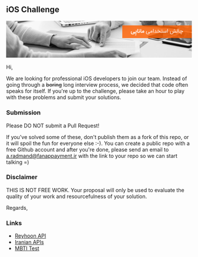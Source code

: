 ## iOS Challenge
![iOS Developer Hiring Challenge](img/01.png)

Hi,

We are looking for professional iOS developers to join our team. Instead of going through a ~~boring~~ long interview process, we decided that code often speaks for itself. If you're up to the challenge, please take an hour to play with these problems and submit your solutions.

### Submission

Please DO NOT submit a Pull Request!

If you've solved some of these, don't publish them as a fork of this repo, or it will spoil the fun for everyone else :-). You can create a public repo with a free Github account and after you're done, please send an email to [a.radmand@fanappayment.ir](mailto:a.radmand@fanappayment.ir) with the link to your repo so we can start talking =)

### Disclaimer

THIS IS NOT FREE WORK. Your proposal will only be used to evaluate the quality of your work and resourcefulness of your solution.

Regards,

### Links

* [Reyhoon API](https://documenter.getpostman.com/view/3187934/reyhoon/7E8iG3p)
* [Iranian APIs](https://github.com/Hameds/APIs-made-in-Iran)
* [MBTI Test](https://www.iranzehn.com/pages/tests/mbti/test.aspx)
